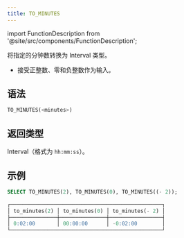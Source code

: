 ```yaml
---
title: TO_MINUTES
---
```

import FunctionDescription from '@site/src/components/FunctionDescription';

<FunctionDescription description="引入或更新版本：v1.2.677"/>

将指定的分钟数转换为 Interval 类型。

- 接受正整数、零和负整数作为输入。

## 语法

```sql
TO_MINUTES(<minutes>)
```

## 返回类型

Interval（格式为 `hh:mm:ss`）。

## 示例

```sql
SELECT TO_MINUTES(2), TO_MINUTES(0), TO_MINUTES((- 2));

┌─────────────────────────────────────────────────┐
│ to_minutes(2) │ to_minutes(0) │ to_minutes(- 2) │
├───────────────┼───────────────┼─────────────────┤
│ 0:02:00       │ 00:00:00      │ -0:02:00        │
└─────────────────────────────────────────────────┘
```
